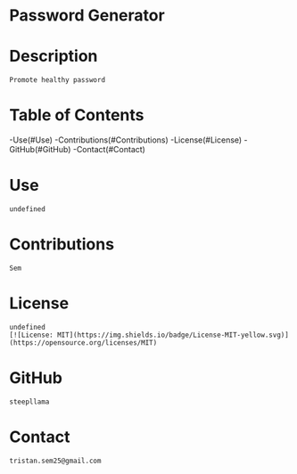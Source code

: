 # Password Generator

  # Description
    Promote healthy password 
    
  # Table of Contents
  -Use(#Use)
  -Contributions(#Contributions)
  -License(#License)
  -GitHub(#GitHub)
  -Contact(#Contact)
    
  # Use
    undefined
    
  # Contributions
    Sem
    
  # License
    undefined
    [![License: MIT](https://img.shields.io/badge/License-MIT-yellow.svg)](https://opensource.org/licenses/MIT)
    
  # GitHub
    steepllama
    
  # Contact
    tristan.sem25@gmail.com
    
    